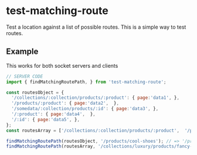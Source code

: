 # test-matching-route
Test a location against a list of possible routes. This is a simple way to test routes.

## Example

This works for both socket servers and clients
```javascript
// SERVER CODE
import { findMatchingRoutePath, } from 'test-matching-route';

const routesObject = {
  '/collections/:collection/products/:product': { page:'data1', },
  '/products/:product': { page:'data2',  },
  '/somedata/:collection/products/:id': { page:'data3', },
  '/:product': { page:'data4',  },
  '/:id': { page:'data5', },
};
const routesArray = ['/collections/:collection/products/:product',  '/products/:product',  '/somedata/:collection/products/:id',  '/:product',  '/:id',];

findMatchingRoutePath(routesObject, '/products/cool-shoes'); // => '/products/:product'
findMatchingRoutePath(routesArray, '/collections/luxury/products/fancy-watch'); // => '/collections/:collection/products/:product'
```
